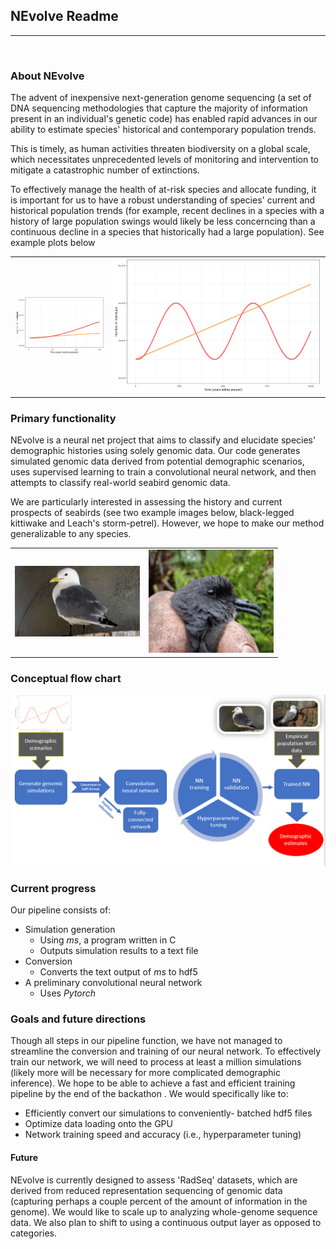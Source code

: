 ## NEvolve Readme
---
<br/>

### About NEvolve
The advent of inexpensive next-generation genome sequencing (a set of DNA sequencing methodologies that capture the majority of information present in an individual's genetic code) has enabled rapid advances in our ability to estimate species' historical and contemporary population trends.

This is timely, as human activities threaten biodiversity on a global scale, which necessitates unprecedented levels of monitoring and intervention to mitigate a catastrophic number of extinctions.

To effectively manage the health of at-risk species and allocate funding, it is important for us to have a robust understanding of species' current and historical population trends (for example, recent declines in a species with a history of large population swings would likely be less concerncing than a continuous decline in a species that historically had a large population). See example plots below
<table>
   <tr>
      <td>
<img src="figures/decline1.png" alt="Short-term decline" width="300">
      </td>
      <td>
<img src="figures/decline2.png" alt="Historical context" width="700">
      </td>
   </tr>
</table>

### Primary functionality

NEvolve is a neural net project that aims to classify and elucidate species' demographic histories using solely genomic data. Our code generates simulated genomic data derived from potential demographic scenarios, uses supervised learning to train a convolutional neural network, and then attempts to classify real-world seabird genomic data.

We are particularly interested in assessing the history and current prospects of seabirds (see two example images below, black-legged kittiwake and Leach's storm-petrel). However, we hope to make our method generalizable to any species.
<table>
   <tr>
      <td>
<img src="figures/kittiwake.jpg" alt="kittiwake" width="200">
      </td>
      <td>
<img src="figures/stormpetrel.PNG " alt="storm-petrel" width="200">
      </td>
   </tr>
</table>

### Conceptual flow chart
<img src="figures/concept.PNG" alt="flow-chart" width="900">

### Current progress

Our pipeline consists of:
* Simulation generation
    * Using <i>ms</i>, a program written in C
    * Outputs simulation results to a text file 
* Conversion
  * Converts the text output of <i>ms</i> to hdf5
* A preliminary convolutional neural network
  * Uses <i>Pytorch</i>

### Goals and future directions
Though all steps in our pipeline function, we have not managed to streamline the conversion and training of our neural network. To effectively train our network, we will need to process at least a million simulations (likely more will be necessary for more complicated demographic inference). We hope to be able to achieve a fast and efficient training pipeline by the end of the backathon . We would specifically like to:
* Efficiently convert our simulations to conveniently- batched hdf5 files
* Optimize data loading onto the GPU
* Network training speed and accuracy (i.e., hyperparameter tuning)

#### Future
NEvolve is currently designed to assess 'RadSeq' datasets, which are derived from reduced representation sequencing of genomic data (capturing perhaps a couple percent of the amount of information in the genome). We would like to scale up to analyzing whole-genome sequence data. We also plan to shift to using a continuous output layer as opposed to categories.


